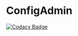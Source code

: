 # ConfigAdmin
[![Codacy Badge](https://api.codacy.com/project/badge/Grade/324c17d52ad646e2b44d9ddc4bee3e48)](https://www.codacy.com/app/Victor-ZHC/ConfigAdmin?utm_source=github.com&utm_medium=referral&utm_content=Victor-ZHC/ConfigAdmin&utm_campaign=badger)